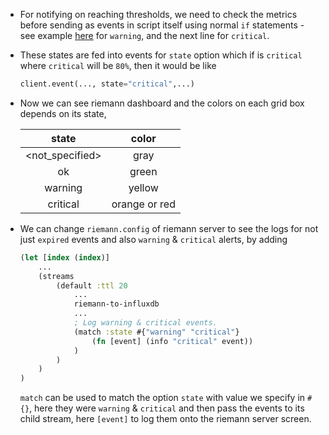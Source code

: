 * For notifying on reaching thresholds, we need to check the metrics before sending as events in script itself using normal `if` statements - see example [here](https://github.com/alwaysiamkk/Internship/blob/d54b807802e098eacc4b4fc1fc1de0ab5adeff95/Week%208/riemann-client.py#L40) for `warning`, and the next line for `critical`.

* These states are fed into events for `state` option which if is `critical` where `critical` will be `80%`, then it would be like
    ```py
    client.event(..., state="critical",...)
    ```

* Now we can see riemann dashboard and the colors on each grid box depends on its state,

    state | color
    :--: | :--:
    <not_specified> | gray
    ok | green
    warning | yellow
    critical | orange or red

* We can change `riemann.config` of riemann server to see the logs for not just `expired` events and also `warning` & `critical` alerts, by adding
    ```clj
    (let [index (index)]
        ...
        (streams
            (default :ttl 20
                ...
                riemann-to-influxdb
                ...
                ; Log warning & critical events.
                (match :state #{"warning" "critical"} 
                    (fn [event] (info "critical" event))
                )
            )
        )
    )
    ```
    `match` can be used to match the option `state` with value we specify in `#{}`, here they were `warning` & `critical` and then pass the events to its child stream, here `[event]` to log them onto the riemann server screen.
